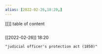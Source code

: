 ```yaml
---
alias: [2022-02-26,18:20,]
---
```

[[]]
table of content
```toc
```

[[2022-02-26]] 18:20

```query
"judicial officer's protection act (1850)"
```